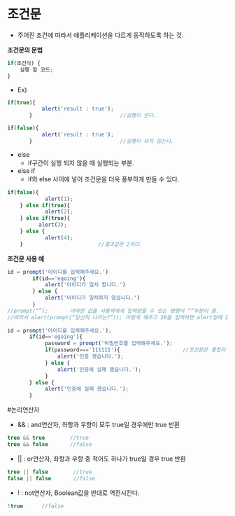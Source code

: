 # 조건문

- 주어진 조건에 따라서 애플리케이션을 다르게 동작하도록 하는 것.



**조건문의 문법**

```javascript
if(조건식) {
    실행 할 코드;
}
```

- Ex)

```javascript
if(true){
           alert('result : true');
       }                       		//실행이 된다.

if(false){
           alert('result : true');
       } 					  	 	//실행이 되지 않는다.

```

- else
  - if구간이 실행 되지 않을 때 실행되는 부분.
- else if
  - if와 else 사이에 넣어 조건문을 더욱 풍부하게 만들 수 있다.

```javascript
if(false){
    		alert(1);
	} else if(true){
    		alert(2);
	} else if(true){
  		  alert(3);
	} else {
		    alert(4);
	}                        //결과값은 2이다.
```



**조건문 사용 예**

```javascript
id = prompt('아이디를 입력해주세요.')
        if(id=='egoing'){
            alert('아이디가 일치 합니다.')
        } else {
            alert('아이디가 일치하지 않습니다.')
        }
//prompt(“”);       어떠한 값을 사용자에게 입력받을 수 있는 명령어 “”부분이 뜸.
//따라서 alert(prompt(“당신의 나이는?”)); 이렇게 해주고 20을 입력하면 alert창에 20이 뜬다.
	
id = prompt('아이디를 입력해주세요.');
       if(id=='egoing'){
            password = prompt('비밀번호를 입력해주세요.');
            if(password==='111111'){					//조건문은 중첩이 가능하다
                alert('인증 했습니다.');
            } else {
                alert('인증에 실패 했습니다.');
            }
       } else {
            alert('인증에 실패 했습니다.');
       }	
```



#논리연산자

- && : and연산자, 좌항과 우항이 모두 true일 경우에만 true 반환

```javascript
true && true        //true
true && false       //false
```

- || : or연산자, 좌항과 우항 중 적어도 하나가 true일 경우 true 반환

```javascript
true || false        //true
false || false       //false
```

- ! : not연산자, Boolean값을 반대로 역전시킨다.

```javascript
!true      //false
```

